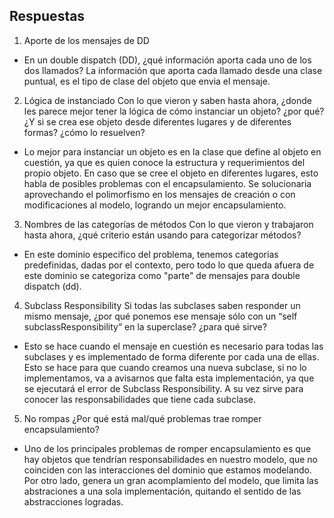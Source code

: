 ## Respuestas

1. Aporte de los mensajes de DD
- En un double dispatch (DD), ¿qué información aporta cada uno de los dos llamados?
La información que aporta cada llamado desde una clase puntual, es el tipo de clase del objeto que envia el mensaje.

2. Lógica de instanciado
Con lo que vieron y saben hasta ahora, ¿donde les parece mejor tener la lógica de cómo instanciar un objeto? ¿por qué? ¿Y si se crea ese objeto desde diferentes lugares y de diferentes formas? ¿cómo lo resuelven?
- Lo mejor para instanciar un objeto es en la clase que define al objeto en cuestión, ya que es quien conoce la estructura y requerimientos del propio objeto. En caso que se cree el objeto en diferentes lugares, esto habla de posibles problemas con el encapsulamiento. Se solucionaria aprovechando el polimorfismo en los mensajes de creación o con modificaciones al modelo, logrando un mejor encapsulamiento.

3. Nombres de las categorías de métodos
Con lo que vieron y trabajaron hasta ahora, ¿qué criterio están usando para categorizar métodos?
- En este dominio especifico del problema, tenemos categorias predefinidas, dadas por el contexto, pero todo lo que queda afuera de este dominio se categoriza como "parte" de mensajes para double dispatch (dd). 

4. Subclass Responsibility
Si todas las subclases saben responder un mismo mensaje, ¿por qué ponemos ese mensaje sólo con un “self subclassResponsibility” en la superclase? ¿para qué sirve?
- Esto se hace cuando el mensaje en cuestión es necesario para todas las subclases y es implementado de forma diferente por cada una de ellas. Esto se hace para que cuando creamos una nueva subclase, si no lo implementamos, va a avisarnos que falta esta implementación, ya que se ejecutará el error de Subclass Responsibility. A su vez sirve para conocer las responsabilidades que tiene cada subclase.

5. No rompas
¿Por qué está mal/qué problemas trae romper encapsulamiento?
- Uno de los principales problemas de romper encapsulamiento es que hay objetos que tendrían responsabilidades en nuestro modelo, que no coinciden con las interacciones del dominio que estamos modelando. Por otro lado, genera un gran acomplamiento del modelo, que limita las abstraciones a una sola implementación, quitando el sentido de las abstracciones logradas.